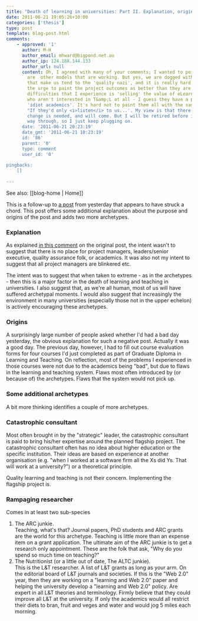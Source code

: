 ```yaml
---
title: "Death of learning in universities: Part II. Explanation, origins, rampaging researchers and catastrophic consultants"
date: 2011-06-21 19:05:26+10:00
categories: ['thesis']
type: post
template: blog-post.html
comments:
    - approved: '1'
      author: M-H
      author_email: mhward@bigpond.net.au
      author_ip: 124.188.144.133
      author_url: null
      content: Oh, I agreed with many of your comments; I wanted to point out that there
        are  other models that are working. But yes, we are dogged with some requirements
        that make us tend to the 'quality nazi', and it is really hard trying to avoid
        the urge to paint the project outcomes as better than they are. But one of the
        difficulties that I experience is 'selling' the value of eLearning to faculties
        who aren't interested in T&amp;L at all - I guess they have a predominance of
        'idiot academics'. It's hard not to paint them all with the same brush, and think
        "If they'd only <i>listen</i> to us...'. My view is that there is a generational
        change is needed, and will come. But I will be retired before it's worked its
        way through, so I just keep plugging on.
      date: '2011-06-21 20:23:19'
      date_gmt: '2011-06-21 10:23:19'
      id: '86'
      parent: '0'
      type: comment
      user_id: '0'
    
pingbacks:
    []
    
---
```


See also: [[blog-home | Home]]

This is a follow-up to [a post](/blog2/2011/06/20/the-death-of-learning-in-higher-education-quality-nazis-strategic-leadership-blinkered-project-managers-and-idiot-academics/) from yesterday that appears to have struck a chord. This post offers some additional explanation about the purpose and origins of the post and adds two more archetypes.

### Explanation

As explained [in this comment](/blog2/2011/06/20/the-death-of-learning-in-higher-education-quality-nazis-strategic-leadership-blinkered-project-managers-and-idiot-academics/#comment-4106) on the original post, the intent wasn't to suggest that there is no place for project managers, leaders/senior executive, quality assurance folk, or academics. It was also not my intent to suggest that all project managers are blinkered etc.

The intent was to suggest that when taken to extreme - as in the archetypes - then this is a major factor in the death of learning and teaching in universities. I also suggest that, as we're all human, most of us will have suffered archetypal moments. I would also suggest that increasingly the environment in many universities (especially those not in the upper echelon) is actively encouraging these archetypes.

### Origins

A surprisingly large number of people asked whether I'd had a bad day yesterday, the obvious explanation for such a negative post. Actually it was a good day. The previous day, however, I had to fill out course evaluation forms for four courses I'd just completed as part of Graduate Diploma in Learning and Teaching. On reflection, most of the problems I experienced in those courses were not due to the academics being "bad", but due to flaws in the learning and teaching system. Flaws most often introduced by (or because of) the archetypes. Flaws that the system would not pick up.

### Some additional archetypes

A bit more thinking identifies a couple of more archetypes.

### Catastrophic consultant

Most often brought in by the "strategic" leader, the catastrophic consultant is paid to bring his/her expertise around the planned flagship project. The catastrophic consultant often has no idea about higher education or the specific institution. Their ideas are based on experience at another organisation (e.g. "when I worked at a software firm all the Xs did Ys. That will work at a university?") or a theoretical principle.

Quality learning and teaching is not their concern. Implementing the flagship project is.

### Rampaging researcher

Comes in at least two sub-species

1. The ARC junkie.  
    Teaching, what's that? Journal papers, PhD students and ARC grants are the world for this archetype. Teaching is little more than an expense item on a grant application. The ultimate aim of the ARC junkie is to get a research only appointment. These are the folk that ask, "Why do you spend so much time on teaching?"
2. The Nutritionist (or a little out of date, The ALTC junkie).  
    This is the L&T researcher. A list of L&T grants as long as your arm. On the editorial board of L&T journals and societies. If this is the "Web 2.0" year, then they are working on a "learning and Web 2.0" paper and helping the university develop a "learning and Web 2.0" policy. Are expert in all L&T theories and terminology. Firmly believe that they could improve all L&T at the university. If only the academics would all restrict their diets to bran, fruit and veges and water and would jog 5 miles each morning.